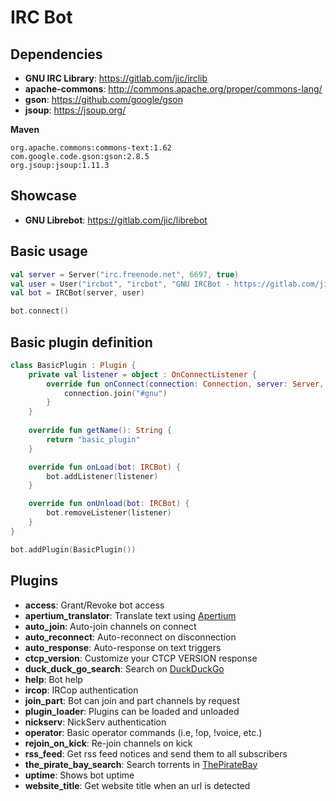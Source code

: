 # IRC Bot

## Dependencies
* **GNU IRC Library**: https://gitlab.com/jic/irclib
* **apache-commons**: http://commons.apache.org/proper/commons-lang/
* **gson**: https://github.com/google/gson
* **jsoup**: https://jsoup.org/

**Maven**
```
org.apache.commons:commons-text:1.62
com.google.code.gson:gson:2.8.5
org.jsoup:jsoup:1.11.3
```

## Showcase
* **GNU Librebot**: https://gitlab.com/jic/librebot

## Basic usage
```kotlin
val server = Server("irc.freenode.net", 6697, true)
val user = User("ircbot", "ircbot", "GNU IRCBot - https://gitlab.com/jic/ircbot")
val bot = IRCBot(server, user)

bot.connect()
```

## Basic plugin definition
```kotlin
class BasicPlugin : Plugin {
    private val listener = object : OnConnectListener {
        override fun onConnect(connection: Connection, server: Server, user: User) {
            connection.join("#gnu")
        }
    }
        
    override fun getName(): String {
        return "basic_plugin"
    }

    override fun onLoad(bot: IRCBot) {
        bot.addListener(listener)
    }

    override fun onUnload(bot: IRCBot) {
        bot.removeListener(listener)
    }
}
```

```kotlin
bot.addPlugin(BasicPlugin())
```

## Plugins
* **access**: Grant/Revoke bot access
* **apertium_translator**: Translate text using [Apertium](https://apertium.org)
* **auto_join**: Auto-join channels on connect
* **auto_reconnect**: Auto-reconnect on disconnection
* **auto_response**: Auto-response on text triggers
* **ctcp_version**: Customize your CTCP VERSION response
* **duck_duck_go_search**: Search on [DuckDuckGo](https://duckduckgo.com)
* **help**: Bot help
* **ircop**: IRCop authentication
* **join_part**: Bot can join and part channels by request
* **plugin_loader**: Plugins can be loaded and unloaded
* **nickserv**: NickServ authentication
* **operator**: Basic operator commands (i.e, !op, !voice, etc.)
* **rejoin_on_kick**: Re-join channels on kick
* **rss_feed**: Get rss feed notices and send them to all subscribers
* **the_pirate_bay_search**: Search torrents in [ThePirateBay](https://thepiratebay.org)
* **uptime**: Shows bot uptime
* **website_title**: Get website title when an url is detected

